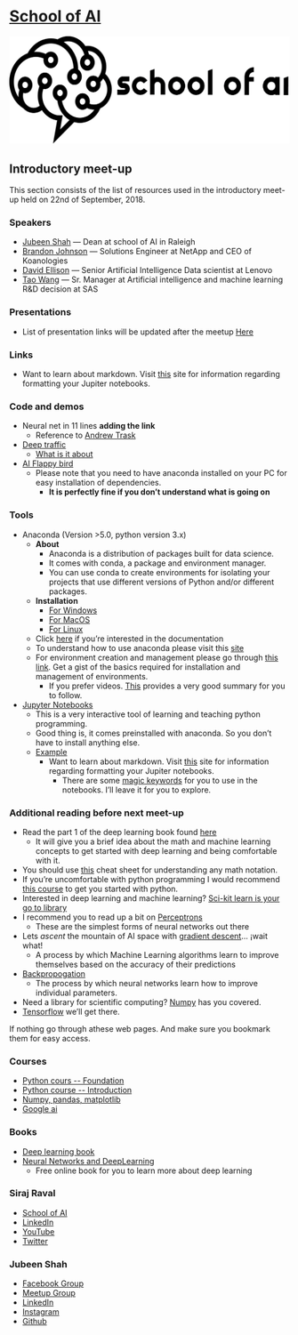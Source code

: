 #  [School of AI ](https://www.theschool.ai)
![School of AI](01-Meetup-Introductory/resource/School-of-ai-logo.png)

## Introductory meet-up 

This section consists of the list of resources used in the introductory meet-up held on 22nd of September, 2018. 

###  Speakers

* [Jubeen Shah](http://linkedin.com/in/jubeen-shah) — Dean at school of AI in Raleigh
* [Brandon Johnson](https://www.linkedin.com/in/bjohn5on) — Solutions Engineer at NetApp and CEO of Koanologies
* [David Ellison](https://www.linkedin.com/in/ellisondavid) — Senior Artificial Intelligence Data scientist at Lenovo
* [Tao Wang](https://www.linkedin.com/in/tao-wang-9b2a5316) — Sr. Manager at Artificial intelligence and machine learning R&D decision at SAS

###  Presentations
* List of presentation links will be updated after the meetup 
[Here](https://github.com/jubeenshah/School-of-ai-raleigh/tree/master/01-Meetup-Introductory/00-Presentations)

###  Links 
* Want to learn about markdown. Visit [this](https://daringfireball.net/projects/markdown/basics) site for information regarding formatting your Jupiter notebooks. 

###  Code and demos

* Neural net in 11 lines **adding the link**
	* Reference to [Andrew Trask](https://iamtrask.github.io/2015/07/12/basic-python-network/)
* [Deep traffic ](https://selfdrivingcars.mit.edu/deeptraffic/)
	* [What is it about](https://selfdrivingcars.mit.edu/deeptraffic-about/)
* [AI Flappy bird](https://github.com/yenchenlin/DeepLearningFlappyBird)
	* Please note that you need to have anaconda installed on your PC for easy installation of dependencies. 
		* **It is perfectly fine if you don’t understand what is going on**
        
###  Tools 
* Anaconda (Version >5.0, python version 3.x)
	* **About**
		* Anaconda is a distribution of packages built for data science. 
		* It comes with conda, a package and environment manager. 
		* You can use conda to create environments for isolating your projects that use different versions of Python and/or different packages.
	* **Installation**
		* [For Windows](https://www.anaconda.com/download/#windows)
		* [For MacOS](https://www.anaconda.com/download/#macos)
		* [For Linux](https://www.anaconda.com/download/#linux)
	* Click [here](https://docs.anaconda.com/anaconda/) if you’re interested in the documentation
	* To understand how to use anaconda please visit this [site](https://docs.anaconda.com/anaconda/navigator/k)
	* For environment creation and management please go through [this link](https://conda.io/docs/user-guide/tasks/manage-environments.html). Get a gist of the basics required for installation and management of environments. 
		* If you prefer videos. [This](https://youtu.be/EGaw6VXV3GI) provides a very good summary for you to follow. 
* [Jupyter Notebooks](http://jupyter.org/)
	* This is a very interactive tool of learning and teaching python programming. 
	* Good thing is, it comes preinstalled with anaconda. So you don’t have to install anything else. 
	* [Example](https://github.com/jubeenshah/School-of-ai-raleigh/blob/master/01-Meetup-Introductory/Demo/01-Regression.ipynb)
		* Want to learn about markdown. Visit [this](https://daringfireball.net/projects/markdown/basics) site for information regarding formatting your Jupiter notebooks.
			* There are some [magic keywords](http://ipython.readthedocs.io/en/stable/interactive/magics.html) for you to use in the notebooks. I’ll leave it for you to explore. 



###  Additional reading before next meet-up 

* Read the part 1 of the deep learning book found [here](http://www.deeplearningbook.org/)
	* It will give you a brief idea about the math and machine learning concepts to get started with deep learning and being comfortable with it. 
* You should use [this](https://www.flickr.com/photos/95869671@N08/40544016221) cheat sheet for understanding any math notation. 
* If you’re uncomfortable with python programming I would recommend [this course](https://www.udacity.com/course/programming-foundations-with-python—ud036) to get you started with python. 
* Interested in deep learning and machine learning? [Sci-kit learn is your go to library ](http://scikit-learn.org/)
* I recommend you to read up a bit on [Perceptrons](https://en.wikipedia.org/wiki/Perceptron)
	* These are the simplest forms of neural networks out there 
* Lets *ascent* the mountain of AI space with [gradient descent](https://en.wikipedia.org/wiki/Gradient_descent)... ¡wait what!
	* A process by which Machine Learning algorithms learn to improve themselves based on the accuracy of their predictions
* [Backpropogation](http://neuralnetworksanddeeplearning.com/chap2.html) 
	* The process by which neural networks learn how to improve individual parameters. 
* Need a library for scientific computing? [Numpy](http://www.numpy.org/) has you covered. 
* [Tensorflow](http://tensorflow.org/) we’ll get there. 

If nothing go through athese web pages. And make sure you bookmark them for easy access. 

###  Courses 

* [Python cours -- Foundation](https://www.udacity.com/course/programming-foundations-with-python--ud036) 
* [Python course -- Introduction](https://www.udacity.com/course/introduction-to-python--ud1110)
* [Numpy, pandas, matplotlib](https://www.udacity.com/course/intro-to-data-analysis--ud170) 
* [Google ai](https://ai.google/education/)



###  Books 
* [Deep learning book ](http://www.deeplearningbook.org/)
* [Neural Networks and DeepLearning](http://neuralnetworksanddeeplearning.com/) 
	* Free online book for you to learn more about deep learning 
 

###  Siraj Raval
* [School of AI](https://www.theschool.ai)
* [LinkedIn](https://www.linkedin.com/in/sirajraval)
* [YouTube](https://www.youtube.com/c/sirajraval) 
* [Twitter](https://twitter.com/sirajraval)

### Jubeen Shah
* [Facebook Group](https://m.facebook.com/groups/school.of.ai.raleigh/)
* [Meetup Group](http://meetu.ps/c/442kX/GGYTz/a)
* [LinkedIn](https://www.linkedin.com/in/jubeen-shah/)
* [Instagram](https://www.instagram.com/jubeen_shah/) 
* [Github](https://github.com/jubeenshah)


